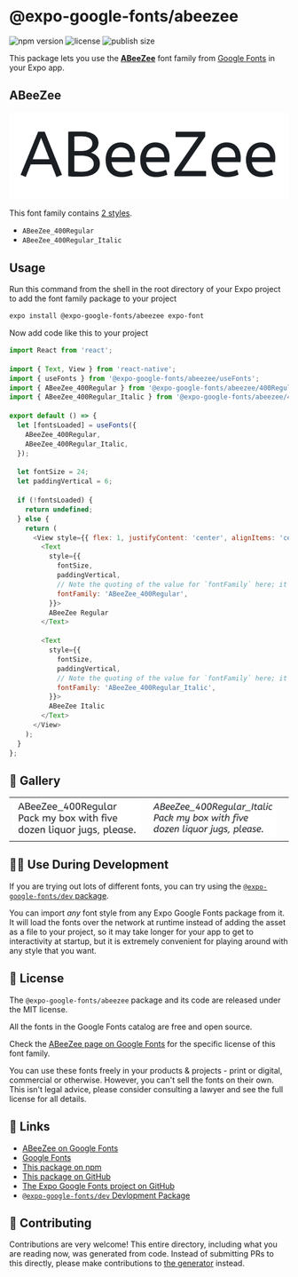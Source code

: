 # @expo-google-fonts/abeezee

![npm version](https://flat.badgen.net/npm/v/@expo-google-fonts/abeezee)
![license](https://flat.badgen.net/github/license/expo/google-fonts)
![publish size](https://flat.badgen.net/packagephobia/install/@expo-google-fonts/abeezee)

This package lets you use the [**ABeeZee**](https://fonts.google.com/specimen/ABeeZee) font family from [Google Fonts](https://fonts.google.com/) in your Expo app.

## ABeeZee

![ABeeZee](./font-family.png)

This font family contains [2 styles](#-gallery).

- `ABeeZee_400Regular`
- `ABeeZee_400Regular_Italic`

## Usage

Run this command from the shell in the root directory of your Expo project to add the font family package to your project
```sh
expo install @expo-google-fonts/abeezee expo-font
```

Now add code like this to your project
```js
import React from 'react';

import { Text, View } from 'react-native';
import { useFonts } from '@expo-google-fonts/abeezee/useFonts';
import { ABeeZee_400Regular } from '@expo-google-fonts/abeezee/400Regular';
import { ABeeZee_400Regular_Italic } from '@expo-google-fonts/abeezee/400Regular_Italic';

export default () => {
  let [fontsLoaded] = useFonts({
    ABeeZee_400Regular,
    ABeeZee_400Regular_Italic,
  });

  let fontSize = 24;
  let paddingVertical = 6;

  if (!fontsLoaded) {
    return undefined;
  } else {
    return (
      <View style={{ flex: 1, justifyContent: 'center', alignItems: 'center' }}>
        <Text
          style={{
            fontSize,
            paddingVertical,
            // Note the quoting of the value for `fontFamily` here; it expects a string!
            fontFamily: 'ABeeZee_400Regular',
          }}>
          ABeeZee Regular
        </Text>

        <Text
          style={{
            fontSize,
            paddingVertical,
            // Note the quoting of the value for `fontFamily` here; it expects a string!
            fontFamily: 'ABeeZee_400Regular_Italic',
          }}>
          ABeeZee Italic
        </Text>
      </View>
    );
  }
};

```

## 🔡 Gallery


||||
|-|-|-|
|![ABeeZee_400Regular](./ABeeZee_400Regular.ttf.png)|![ABeeZee_400Regular_Italic](./ABeeZee_400Regular_Italic.ttf.png)|||


## 👩‍💻 Use During Development

If you are trying out lots of different fonts, you can try using the [`@expo-google-fonts/dev` package](https://github.com/expo/google-fonts/tree/master/font-packages/dev#readme).

You can import *any* font style from any Expo Google Fonts package from it. It will load the fonts
over the network at runtime instead of adding the asset as a file to your project, so it may take longer
for your app to get to interactivity at startup, but it is extremely convenient
for playing around with any style that you want.

## 📖 License

The `@expo-google-fonts/abeezee` package and its code are released under the MIT license.

All the fonts in the Google Fonts catalog are free and open source.

Check the [ABeeZee page on Google Fonts](https://fonts.google.com/specimen/ABeeZee) for the specific license of this font family.

You can use these fonts freely in your products & projects - print or digital, commercial or otherwise. However, you can't sell the fonts on their own. This isn't legal advice, please consider consulting a lawyer and see the full license for all details.

## 🔗 Links

- [ABeeZee on Google Fonts](https://fonts.google.com/specimen/ABeeZee)
- [Google Fonts](https://fonts.google.com/)
- [This package on npm](https://www.npmjs.com/package/@expo-google-fonts/abeezee)
- [This package on GitHub](https://github.com/expo/google-fonts/tree/master/font-packages/abeezee)
- [The Expo Google Fonts project on GitHub](https://github.com/expo/google-fonts)
- [`@expo-google-fonts/dev` Devlopment Package](https://github.com/expo/google-fonts/tree/master/font-packages/dev)

## 🤝 Contributing

Contributions are very welcome! This entire directory, including what you are reading now, was generated from code. Instead of submitting PRs to this directly, please make contributions to [the generator](https://github.com/expo/google-fonts/tree/master/packages/generator) instead.

